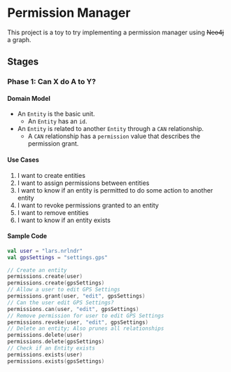 # Permission Manager

This project is a toy to try implementing a permission manager using ~~Neo4j~~ a graph.

## Stages

### Phase 1: Can X do A to Y?

#### Domain Model
* An `Entity` is the basic unit.
    * An `Entity` has an `id`.
* An `Entity` is related to another `Entity` through a `CAN` relationship.
    * A `CAN` relationship has a `permission` value that describes the permission grant.

#### Use Cases
1. I want to create entities
2. I want to assign permissions between entities
3. I want to know if an entity is permitted to do some action to another entity
4. I want to revoke permissions granted to an entity
5. I want to remove entities
6. I want to know if an entity exists

#### Sample Code
```kotlin
val user = "lars.nrlndr"
val gpsSettings = "settings.gps"

// Create an entity
permissions.create(user)
permissions.create(gpsSettings)
// Allow a user to edit GPS Settings
permissions.grant(user, "edit", gpsSettings)
// Can the user edit GPS Settings?
permissions.can(user, "edit", gpsSettings)
// Remove permission for user to edit GPS Settings
permissions.revoke(user, "edit", gpsSettings)
// Delete an entity; Also prunes all relationships
permissions.delete(user)
permissions.delete(gpsSettings)
// Check if an Entity exists
permissions.exists(user)
permissions.exists(gpsSettings)
```